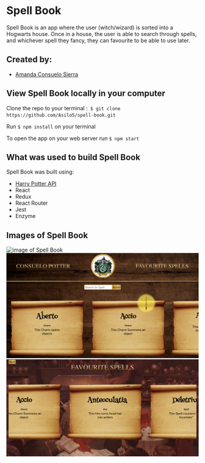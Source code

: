 # Spell Book

Spell Book is an app where the user (witch/wizard) is sorted into a Hogwarts house. Once in a house, the user is able to search through spells, and whichever spell they fancy, they can favourite to be able to use later.

## Created by:
- [Amanda Consuelo Sierra](https://github.com/Asilo5)

## View Spell Book locally in your computer

Clone the repo to your terminal :``` $ git clone https://github.com/Asilo5/spell-book.git```

Run ``` $ npm install ``` on your terminal

To open the app on your web server run ``` $ npm start ```

## What was used to build Spell Book

Spell Book was built using:
  - [Harry Potter API](https://www.potterapi.com/)
  - React
  - Redux
  - React Router
  - Jest
  - Enzyme
  
## Images of Spell Book

![image of Spell Book](https://github.com/Asilo5/spell-book/blob/master/Screenshot%202019-11-04%20at%2014.43.58.png)
![image of Spell Book](https://github.com/Asilo5/spell-book/blob/master/Screenshot%202019-11-04%20at%2014.44.21.png)
![image of Spell Book](https://github.com/Asilo5/spell-book/blob/master/Screenshot%202019-11-04%20at%2014.45.00.png)
